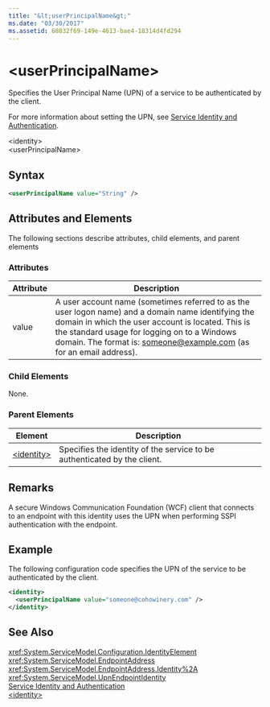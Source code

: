 ```yaml
---
title: "&lt;userPrincipalName&gt;"
ms.date: "03/30/2017"
ms.assetid: 68032f69-149e-4613-bae4-18314d4fd294
---
```

# &lt;userPrincipalName&gt;
Specifies the User Principal Name (UPN) of a service to be authenticated by the client.  

 For more information about setting the UPN, see [Service Identity and Authentication](../../../../../docs/framework/wcf/feature-details/service-identity-and-authentication.md).  

\<identity>  
\<userPrincipalName>  

## Syntax  

```xml  
<userPrincipalName value="String" />  
```  

## Attributes and Elements  
 The following sections describe attributes, child elements, and parent elements  

### Attributes  


| Attribute |                                                                                                                                  Description                                                                                                                                   |
|-----------|--------------------------------------------------------------------------------------------------------------------------------------------------------------------------------------------------------------------------------------------------------------------------------|
|   value   | A user account name (sometimes referred to as the user logon name) and a domain name identifying the domain in which the user account is located. This is the standard usage for logging on to a Windows domain. The format is: someone@example.com (as for an email address). |

### Child Elements  
 None.  

### Parent Elements  

|Element|Description|  
|-------------|-----------------|  
|[\<identity>](../../../../../docs/framework/configure-apps/file-schema/wcf/identity.md)|Specifies the identity of the service to be authenticated by the client.|  

## Remarks  
 A secure Windows Communication Foundation (WCF) client that connects to an endpoint with this identity uses the UPN when performing SSPI authentication with the endpoint.  

## Example  
 The following configuration code specifies the UPN of the service to be authenticated by the client.  

```xml  
<identity>  
  <userPrincipalName value="someone@cohowinery.com" />  
</identity>  
```  

## See Also  
 <xref:System.ServiceModel.Configuration.IdentityElement>  
 <xref:System.ServiceModel.EndpointAddress>  
 <xref:System.ServiceModel.EndpointAddress.Identity%2A>  
 <xref:System.ServiceModel.UpnEndpointIdentity>  
 [Service Identity and Authentication](../../../../../docs/framework/wcf/feature-details/service-identity-and-authentication.md)  
 [\<identity>](../../../../../docs/framework/configure-apps/file-schema/wcf/identity.md)
